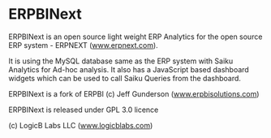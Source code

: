 ERPBINext
=========


ERPBINext is an open source light weight ERP Analytics for the open source ERP system - ERPNEXT (www.erpnext.com).

It is using the MySQL database same as the ERP system with Saiku Analytics for Ad-hoc analysis. It also has a JavaScript based dashboard widgets which can be used to call Saiku Queries from the dashboard.

ERPBINext is a fork of ERPBI (c) Jeff Gunderson (www.erpbisolutions.com)

ERPBINext is released under GPL 3.0 licence

(c) LogicB Labs LLC (www.logicblabs.com)

